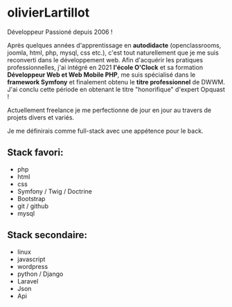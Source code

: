 ﻿# olivierLartillot

Développeur Passioné depuis 2006 !

Après quelques années d'apprentissage en <b>autodidacte</b> (openclassrooms, joomla, html, php, mysql, css etc.), c'est tout naturellement que je me suis reconverti dans le développement web. Afin d'acquérir les pratiques professionnelles, j'ai intégré en 2021 <strong>l'école O'Clock</strong> et sa formation <b>Développeur Web et Web Mobile PHP</b>, me suis spécialisé dans le <strong>framework Symfony</strong> et finalement obtenu le <b>titre professionnel</b> de DWWM. J'ai conclu cette période en obtenant le titre "honorifique" d'expert Opquast ! 

Actuellement freelance je me perfectionne de jour en jour au travers de projets divers et variés. 

Je me définirais comme full-stack avec une appétence pour le back. 

## Stack favori:
- php
- html
- css
- Symfony / Twig / Doctrine
- Bootstrap
- git / github
- mysql

## Stack secondaire:
- linux
- javascript
- wordpress
- python / Django
- Laravel
- Json
- Api

